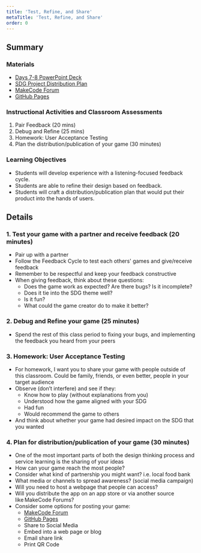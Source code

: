 ```yaml
---
title: 'Test, Refine, and Share'
metaTitle: 'Test, Refine, and Share'
order: 0
---
```


## Summary

### Materials

* [Days 7-8 PowerPoint Deck](https://1drv.ms/p/s!AqsgsTyHBmRBkQuB5L_Q8-FrzAjH?e=LPWRcM)
* [SDG Project Distribution Plan](/unit-9/day-7-8/sdg-project-distribution-plan)
* [MakeCode Forum](https://forum.makecode.com/)
* [GitHub Pages](https://arcade.makecode.com/github/pages)

### Instructional Activities and Classroom Assessments 

1. Pair Feedback (20 mins)
2. Debug and Refine (25 mins)
3. Homework:  User Acceptance Testing
4. Plan the distribution/publication of your game (30 minutes)

### Learning Objectives

* Students will develop experience with a listening-focused feedback cycle.
* Students are able to refine their design based on feedback.
* Students will craft a distribution/publication plan that would put their product into the hands of users.

## Details

### 1. Test your game with a partner and receive feedback (20 minutes)

* Pair up with a partner
* Follow the Feedback Cycle to test each others' games and give/receive feedback 
* Remember to be respectful and keep your feedback constructive
* When giving feedback, think about these questions:
    * Does the game work as expected?  Are there bugs? Is it incomplete?
    * Does it tie into the SDG theme well?
    * Is it fun?
    * What could the game creator do to make it better?

### 2. Debug and Refine your game (25 minutes)

* Spend the rest of this class period to fixing your bugs, and implementing the feedback you heard from your peers

### 3. Homework: User Acceptance Testing

* For homework, I want you to share your game with people outside of this classroom.  Could be family, friends, or even better, people in your target audience
* Observe (don’t interfere) and see if they:
    * Know how to play (without explanations from you)
    * Understood how the game aligned with your SDG
    * Had fun
    * Would recommend the game to others
* And think about whether your game had desired impact on the SDG that you wanted

### 4. Plan for distribution/publication of your game (30 minutes)

* One of the most important parts of both the design thinking process and service learning is the sharing of your ideas
* How can your game reach the most people?
* Consider what kind of partnership you might want? i.e. local food bank
* What media or channels to spread awareness?  (social media campaign)
* Will you need to host a webpage that people can access?
* Will you distribute the app on an app store or via another source like MakeCode Forums?
* Consider some options for posting your game:
    * [MakeCode Forum](https://forum.makecode.com/)
    * [GitHub Pages](https://arcade.makecode.com/github/pages)
    * Share to Social Media
    * Embed into a web page or blog
    * Email share link
    * Print QR Code